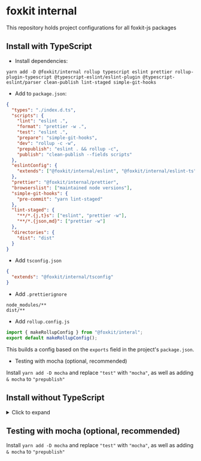 # foxkit internal

This repository holds project configurations for all foxkit-js packages

## Install with TypeScript

- Install dependencies:

```shell
yarn add -D @foxkit/internal rollup typescript eslint prettier rollup-plugin-typescript @typescript-eslint/eslint-plugin @typescript-eslint/parser clean-publish lint-staged simple-git-hooks
```

- Add to `package.json`:

```json
{
  "types": "./index.d.ts",
  "scripts": {
    "lint": "eslint .",
    "format": "prettier -w .",
    "test": "eslint .",
    "prepare": "simple-git-hooks",
    "dev": "rollup -c -w",
    "prepublish": "eslint . && rollup -c",
    "publish": "clean-publish --fields scripts"
  },
  "eslintConfig": {
    "extends": ["@foxkit/internal/eslint", "@foxkit/internal/eslint-ts"]
  },
  "prettier": "@foxkit/internal/prettier",
  "browserslist": ["maintained node versions"],
  "simple-git-hooks": {
    "pre-commit": "yarn lint-staged"
  },
  "lint-staged": {
    "**/*.{j,t}s": ["eslint", "prettier -w"],
    "**/*.{json,md}": ["prettier -w"]
  },
  "directories": {
    "dist": "dist"
  }
}
```

- Add `tsconfig.json`

```json
{
  "extends": "@foxkit/internal/tsconfig"
}
```

- Add `.prettierignore`

```
node_modules/**
dist/**
```

- Add `rollup.config.js`

```js
import { makeRollupConfig } from "@foxkit/interal";
export default makeRollupConfig();
```

This builds a config based on the `exports` field in the project's `package.json`.

- Testing with mocha (optional, recommended)

Install `yarn add -D mocha` and replace `"test"` with `"mocha"`, as well as adding `& mocha` to `"prepublish"`

## Install without TypeScript

<details>
<summary>Click to expand</summary>

- Install dependencies:

```shell
yarn add -D @foxkit/internal rollup eslint prettier  clean-publish lint-staged simple-git-hooks
```

- Add to `package.json`:

```json
{
  "scripts": {
    "lint": "eslint .",
    "format": "prettier -w .",
    "test": "eslint .",
    "prepare": "simple-git-hooks",
    "dev": "rollup -c -w",
    "prepublish": "eslint . && rollup -c",
    "publish": "clean-publish --fields scripts"
  },
  "eslintConfig": {
    "extends": "@foxkit/internal/eslint"
  },
  "prettier": "@foxkit/internal/prettier",
  "browserslist": ["maintained node versions"],
  "simple-git-hooks": {
    "pre-commit": "yarn lint-staged"
  },
  "lint-staged": {
    "**/*.js": ["eslint", "prettier -w"],
    "**/*.{json,md}": "prettier -w"
  },
  "directories": {
    "dist": "dist"
  }
}
```

- Add `.prettierignore`

```
node_modules/**
dist/**
```

- Add `rollup.config.js`

**_WARN_**: currently not supported. If needed temporarily fork the script and include it as `tools/makeRollupConfig.mjs`;

```js
import { makeRollupConfig } from "@foxkit/interal";
export default makeRollupConfig({ disableTs: true });
```

This builds a config based on the `exports` field in the project's `package.json`.

</details>

## Testing with mocha (optional, recommended)

Install `yarn add -D mocha` and replace `"test"` with `"mocha"`, as well as adding `& mocha` to `"prepublish"`
